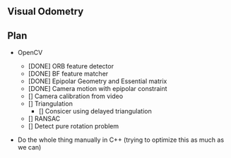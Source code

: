 ## Visual Odometry

## Plan

- OpenCV
  - [DONE] ORB feature detector
  - [DONE] BF feature matcher
  - [DONE] Epipolar Geometry and Essential matrix
  - [DONE] Camera motion with epipolar constraint
  - [] Camera calibration from video
  - [] Triangulation
    - [] Consicer using delayed triangulation
  - [] RANSAC
  - [] Detect pure rotation problem

- Do the whole thing manually in C++ (trying to optimize this as much as we can)
